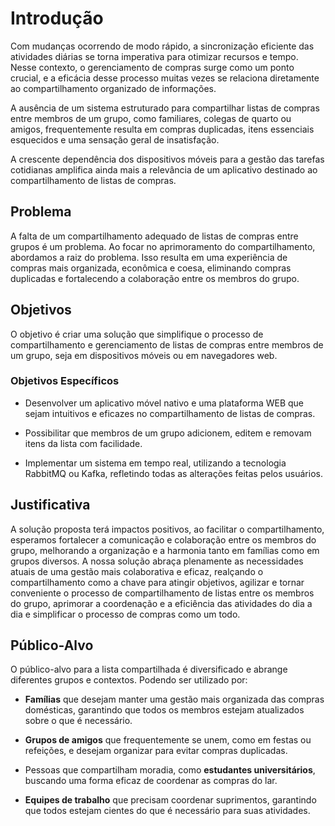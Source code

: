 # Introdução

Com mudanças ocorrendo de modo rápido, a sincronização eficiente das atividades diárias se torna imperativa para otimizar recursos e tempo. Nesse contexto, o gerenciamento de compras surge como um ponto crucial, e a eficácia desse processo muitas vezes se relaciona diretamente ao compartilhamento organizado de informações.  

A ausência de um sistema estruturado para compartilhar listas de compras entre membros de um grupo, como familiares, colegas de quarto ou amigos, frequentemente resulta em compras duplicadas, itens essenciais esquecidos e uma sensação geral de insatisfação. 

 A crescente dependência dos dispositivos móveis para a gestão das tarefas cotidianas amplifica ainda mais a relevância de um aplicativo destinado ao compartilhamento de listas de compras. 

## Problema
A falta de um compartilhamento adequado de listas de compras entre grupos é um problema.  Ao focar no aprimoramento do compartilhamento, abordamos a raiz do problema. Isso resulta em uma experiência de compras mais organizada, econômica e coesa, eliminando compras duplicadas e fortalecendo a colaboração entre os membros do grupo. 

## Objetivos

O objetivo é criar uma solução que simplifique o processo de compartilhamento e gerenciamento de listas de compras entre membros de um grupo, seja em dispositivos móveis ou em navegadores web. 

### Objetivos Específicos
- Desenvolver um aplicativo móvel nativo e uma plataforma WEB que sejam intuitivos e eficazes no compartilhamento de listas de compras. 

- Possibilitar que membros de um grupo adicionem, editem e removam itens da lista com facilidade. 

- Implementar um sistema em tempo real, utilizando a tecnologia RabbitMQ ou Kafka, refletindo todas as alterações feitas pelos usuários.

## Justificativa

A solução proposta terá impactos positivos, ao facilitar o compartilhamento, esperamos fortalecer a comunicação e colaboração entre os membros do grupo, melhorando a organização e a harmonia tanto em famílias como em grupos diversos. A nossa solução abraça plenamente as necessidades atuais de uma gestão mais colaborativa e eficaz, realçando o compartilhamento como a chave para atingir objetivos, agilizar e tornar conveniente o processo de compartilhamento de listas entre os membros do grupo, aprimorar a coordenação e a eficiência das atividades do dia a dia e simplificar o processo de compras como um todo. 

## Público-Alvo

O público-alvo para a lista compartilhada é diversificado e abrange diferentes grupos e contextos. Podendo ser utilizado por: 

- **Famílias** que desejam manter uma gestão mais organizada das compras domésticas, garantindo que todos os membros estejam atualizados sobre o que é necessário. 

- **Grupos de amigos** que frequentemente se unem, como em festas ou refeições, e desejam organizar para evitar compras duplicadas. 

- Pessoas que compartilham moradia, como **estudantes universitários**, buscando uma forma eficaz de coordenar as compras do lar. 

- **Equipes de trabalho** que precisam coordenar suprimentos, garantindo que todos estejam cientes do que é necessário para suas atividades. 
